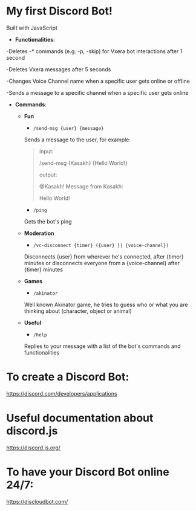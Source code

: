 # My first Discord Bot!

Built with JavaScript

- <strong>Functionalities</strong>:

-Deletes -* commands (e.g. -p, -skip) for Vxera bot interactions after 1 second

-Deletes Vxera messages after 5 seconds

-Changes Voice Channel name when a specific user gets online or offline

-Sends a message to a specific channel when a specific user gets online

- <strong>Commands</strong>:

  - <strong>Fun</strong>

    - ``/send-msg {user} {message}``

    Sends a message to the user, for example:

    >input:
    >
    >/send-msg {Kasakh} {Hello World!}
    >
    >output:
    >
    >@Kasakh! Message from Kasakh:
    >
    >Hello World!
    
    - ``/ping``
    
    Gets the bot's ping

  - <strong>Moderation</strong>

    - ``/vc-disconnect {timer} ({user} || {voice-channel})``

    Disconnects {user} from wherever he's connected, after {timer} minutes or disconnects everyone from a {voice-channel} after {timer} minutes
  
  - <strong>Games</strong>
                          
    - ``/akinator``
             
    Well known Akinator game, he tries to guess who or what you are thinking about (character, object or animal)
  
  - <strong>Useful</strong>
                           
    - ``/help``
                           
    Replies to your message with a list of the bot's commands and functionalities

# To create a Discord Bot:

https://discord.com/developers/applications

# Useful documentation about discord.js

https://discord.js.org/

# To have your Discord Bot online 24/7:

https://discloudbot.com/
